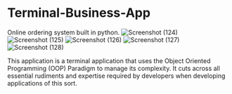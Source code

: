 # Terminal-Business-App
Online ordering system built in python.
![Screenshot (124)](https://user-images.githubusercontent.com/65783304/200093179-2293172a-97d1-47ec-993f-33f208e34633.png)
![Screenshot (125)](https://user-images.githubusercontent.com/65783304/200093189-1abc9a82-f3ea-4e6b-886f-9103118084ac.png)
![Screenshot (126)](https://user-images.githubusercontent.com/65783304/200093201-b052bfcc-29dd-499a-8bd2-7b7412a66ffd.png)
![Screenshot (127)](https://user-images.githubusercontent.com/65783304/200093216-2383524a-af41-48fb-931d-1d1e45fdd1bd.png)
![Screenshot (128)](https://user-images.githubusercontent.com/65783304/200093230-ddc0a3e6-873f-4421-a6fb-312315e96f87.png)

This application is a terminal application that uses the Object Oriented Programming (OOP) Paradigm to manage its complexity.
It cuts across all essential rudiments and expertise required by developers when developing applications of this sort.
